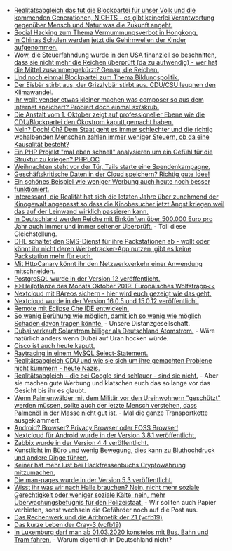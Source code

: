 * [Realitätsabgleich das tut die Blockpartei für unser Volk und die kommenden Generationen, NICHTS - es gibt keinerlei Verantwortung gegenüber Mensch und Natur was die Zukunft angeht.](https://blog.fefe.de/?ts=a3645442)
* [Social Hacking zum Thema Vermummungsverbot in Hongkong.](https://blog.fefe.de/?ts=a3670cb5)
* [In Chinas Schulen werden jetzt die Gehirnwellen der Kinder aufgenommen.](https://blog.fefe.de/?ts=a3670950)
* [Wow, die Steuerfahndung wurde in den USA finanziell so beschnitten, dass sie nicht mehr die Reichen überprüft (da zu aufwendig) - wer hat die Mittel zusammengekürzt? Genau, die Reichen.](https://blog.fefe.de/?ts=a36655b6)
* [Und noch einmal Blockpartei zum Thema Bildungspolitik.](https://blog.fefe.de/?ts=a369d3fd)
* [Der Eisbär stirbt aus, der Grizzlybär stirbt aus, CDU/CSU leugnen den Klimawandel.](https://blog.fefe.de/?ts=a368e274)
* [Ihr wollt vendor etwas kleiner machen was composer so aus dem Internet speichert? Probiert doch einmal sx/skrub.](https://github.com/ssx/skrub)
* [Die Anstalt vom 1. Oktober zeigt auf professioneller Ebene wie die CDU/Blockpartei den Ökostrom kaputt gemacht haben.](https://blog.fefe.de/?ts=a365a904)
* [Nein? Doch! Oh? Dem Staat geht es immer schlechter und die richtig wohalbenden Menschen zahlen immer weniger Steuern, ob da eine Kausalität besteht?](https://blog.fefe.de/?ts=a365ed59)
* [Ein PHP Projekt "mal eben schnell" analysieren um ein Gefühl für die Struktur zu kriegen? PHPLOC](https://github.com/sebastianbergmann/phploc)
* [Weihnachten steht vor der Tür, Tails starte eine Spendenkampagne.](https://www.pro-linux.de/news/1/27492/tails-startet-spendenkampagne-2019.html)
* [Geschäftskritische Daten in der Cloud speichern? Richtig gute Idee!](https://blog.fefe.de/?ts=a362ba73)
* [Ein schönes Beispiel wie weniger Werbung auch heute noch besser funktioniert.](https://blog.fefe.de/?ts=a360514e)
* [Interessant, die Realität hat sich die letzten Jahre über zunehmend der Kinogewalt angepasst so dass die Kinobesucher jetzt Angst kriegen weil das auf der Leinwand wirklich passieren kann.](https://tuxproject.de/blog/2019/10/die-verweichlichung-des-kinobesuchers-am-beispiel-des-neuen-films-ueber-den-joker/)
* [In Deutschland werden Reiche mit Einkünften über 500.000 Euro pro Jahr auch immer und immer seltener Überprüft.](https://blog.fefe.de/?ts=a360cfe7) - Toll diese Gleichstellung.
* [DHL schaltet den SMS-Dienst für ihre Packstationen ab - wollt oder könnt ihr nicht deren Werbetracker-App nutzen, gibt es keine Packstation mehr für euch.](https://www.kuketz-blog.de/packstation-dhl-einfuehrung-eines-app-zwangs/)
* [Mit HttpCanary könnt ihr den Netzwerkverkehr einer Anwendung mitschneiden.](https://www.kuketz-blog.de/empfehlungsecke-app-verkehr-mitschneiden-android-ios/)
* [PostgreSQL wurde in der Version 12 veröffentlicht.](https://www.postgresql.org/about/news/1976/)
* [>>Heilpflanze des Monats Oktober 2019: Europäisches Wolfstrapp<<](https://bio-erzgebirge.de/wp/?p=19232)
* [Nextcloud mit BAreos sichern - hier wird euch gezeigt wie das geht.](https://nextcloud.com/blog/how-to-back-up-nextcloud-with-bareos/)
* [Nextcloud wurde in der Version 16.0.5 und 15.0.12 veröffentlicht.](https://nextcloud.com/blog/time-to-update-16.0.5-and-15.0.12-are-here/)
* [Remote mit Eclipse Che IDE entwickeln.](https://opensource.com/article/19/10/cloud-ide-che)
* [So wenig Berühung wie möglich, damit ich so wenig wie möglich Schaden davon tragen könnte.](https://www.youtube.com/embed/F_3QOE7wnXo?rel=0) - Unsere Distanzgesellschaft.
* [Dubai verkauft Solarstrom billiger als Deutschland Atomstrom.](https://blog.fefe.de/?ts=a3610b7d) - Wäre natürlich anders wenn Dubai auf Uran hocken würde.
* [Cisco ist auch heute kaputt.](https://blog.fefe.de/?ts=a361543c)
* [Raytracing in einem MySQL Select-Statement.](https://blog.fefe.de/?ts=a36151e4)
* [Realitätsabgleich CDU und wie sie sich um ihre gemachten Problene nicht kümmern - heute Nazis.](https://blog.fefe.de/?ts=a3614817)
* [Realitätsabgleich - die bei Google sind schlauer - sind sie nicht.](https://blog.fefe.de/?ts=a36196e2) - Aber sie machen gute Werbung und klatschen euch das so lange vor das Gesicht bis ihr es glaubt.
* [Wenn Palmenwälder mit dem Militär vor den Ureinwohnern "geschützt" werden müssen, sollte auch der letzte Mensch verstehen, dass Palmenöl in der Masse nicht gut ist.](https://netzfrauen.org/2019/10/10/guatemala-4/) - Mal die ganze Transportkette ausgeklammert.
* [Android? Browser? Privacy Browser oder FOSS Browser!](https://www.kuketz-blog.de/privacy-browser-datenschutzfreundlicher-android-browser/)
* [Nextcloud für Android wurde in der Version 3.8.1 veröffentlicht.](https://nextcloud.com/blog/nextcloud-3.8.1-for-android-is-out-plus-a-tip/)
* [Zabbix wurde in der Version 4.4 veröffentlicht.](https://www.pro-linux.de/news/1/27503/zabbix-44-freigegeben.html)
* [Kunstlicht im Büro und wenig Bewegung, dies kann zu Bluthochdruck und andere Dinge führen.](https://youtu.be/KrVB_k1tnM8)
* [Keiner hat mehr lust bei Hackfressenbuchs Cryptowährung mitzumachen.](https://blog.fefe.de/?ts=a35fc167)
* [Die man-pages wurde in der Version 5.3 veröffentlicht.](http://linux-man-pages.blogspot.com/2019/10/man-pages-503-is-released.html)
* [Wisst ihr was wir nach Halle brauchen? Nein, nicht mehr soziale Gerechtigkeit oder weniger soziale Kälte, nein, mehr Überwachungsbefugnis für den Polizeistaat.](https://tuxproject.de/blog/2019/10/das-internet-ist-an-allem-schuld/) - Wir sollten auch Papier verbieten, sonst wechseln die Gefährder noch auf die Post aus.
* [Das Rechenwerk und die Arithmetik der Z1 (vcfb19)](https://cdn.media.ccc.de/events/vcfb/2019/h264-hd/vcfb19-113-deu-Das_Rechenwerk_und_die_Arithmetik_der_Z1_hd.mp4)
* [Das kurze Leben der Cray-3 (vcfb19)](https://cdn.media.ccc.de/events/vcfb/2019/h264-hd/vcfb19-115-deu-Das_kurze_Leben_der_Cray-3_hd.mp4)
* [In Luxemburg darf man ab 01.03.2020 konstelos mit Bus, Bahn und Tram fahren.](https://netzfrauen.org/2019/10/12/air-pollution-2/) - Warum eigentlich in Deutschland nicht?
